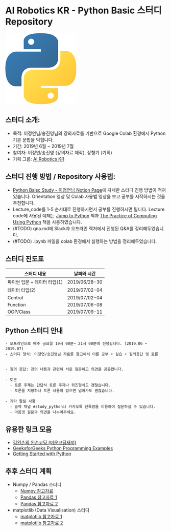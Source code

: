 # AI Robotics KR - Python Basic 스터디 Repository

![image_link](https://github.com/ai-robotics-kr/python_study/blob/master/python_logo.png?raw=true)

## 스터디 소개:
- 목적: 이정연님/송진영님의 강의자료를 기반으로 Google Colab 환경에서 Python 기본 문법을 익힙니다.
- 기간: 2019년 6월 ~ 2019년 7월
- 참여자: 이정연/송진영 (강의자료 제작), 장형기 (기획) 
- 기획 그룹: [AI Robotics KR](https://www.facebook.com/groups/airoboticskr/)

## 스터디 진행 방법 / Repository 사용법:
- [Python Baisc Study - 이정연님 Notion Page](https://www.notion.so/Python-Basic-Study_AI-Robotics-KR-74109cdddabf438da30fb7ba92eba7cd)에 자세한 스터디 진행 방법이 적혀있습니다. Orientation 영상 및 Colab 사용법 영상을 보고 공부를 시작하시는 것을 추천합니다.
- Lecture_code를 1-5 순서대로 진행하시면서 공부를 진행하시면 됩니다. Lecture code에 사용된 예제는 [Jump to Python](https://wikidocs.net/book/1) 책과 [The Practice of Computing Using Python](http://www.yes24.com/Product/goods/28221152) 책을 사용하였습니다.
- (#TODO) qna.md에 Slack과 오프라인 렉처에서 진행된 Q&A를 정리해두었습니다.
- (#TODO) .ipynb 파일을 colab 환경에서 실행하는 방법을 정리해두었습니다.
## 스터디 진도표
| 스터디 내용                  | 날짜와 시간   |
|------------------------------|---------------|
| 파이썬 입문 + 데이터 타입(1) | 2019/06/28-30 |
| 데이터 타입(2)              | 2019/07/02-04 | 
| Control                    | 2019/07/02-04 |
| Function                   | 2019/07/06-08 |
| OOP/Class                  | 2019/07/09-11 |

## Python 스터디 안내
```
- 오프라인으로 매주 금요일 19시 00분~ 21시 00분에 진행됩니다. (2019.06 ~ 2019.07)
- 스터디 형식: 이정연/송진영님 자료를 참고해서 이론 공부 + 실습 + 질의응답 및 토론 
```
```
  
- 질의 응답: 강의 내용과 관련해 서로 질문하고 의견을 공유합니다.

- 토론
  - 토론 주제는 단답식 토론 주제나 퀴즈형식도 괜찮습니다.
  - 토론을 지향하나 토론 내용이 없으면 넘어가도 괜찮습니다.

- 기타 알림 사항
  - 슬랙 채널 #study_python나 카카오톡 단톡방을 이용하여 질문하실 수 있습니다.
  - 마음껏 질문과 의견을 나누어주세요.
```
## 유용한 링크 모음
- [김왼손의 왼손코딩 (미운코딩새끼)](https://www.youtube.com/watch?v=c2mpe9Xcp0I&list=PLGPF8gvWLYyrkF85itdBHaOLSVbtdzBww)
- [GeeksforGeeks Python Programming Examples](https://www.geeksforgeeks.org/python-programming-examples/)
- [Getting Started with Python](https://www.python.org/about/gettingstarted/)

## 추후 스터디 계획
- Numpy / Pandas 스터디
  - [Numpy 참고자료](https://docs.scipy.org/doc/numpy-1.15.1/user/quickstart.html) 
  - [Pandas 참고자료 1](https://www.youtube.com/playlist?list=PLQVvvaa0QuDc-3szzjeP6N6b0aDrrKyL-) 
  - [Pandas 참고자료 2](https://pandas.pydata.org/pandas-docs/stable/reference/api/pandas.get_dummies.html)
- matplotlib (Data Visualisation) 스터디
  - [matplotlib 참고자료 1](https://towardsdatascience.com/all-your-matplotlib-questions-answered-420dd95cb4ff)
  - [matplotlib 참고자료 2](https://www.youtube.com/playlist?list=PLQVvvaa0QuDfefDfXb9Yf0la1fPDKluPF)
